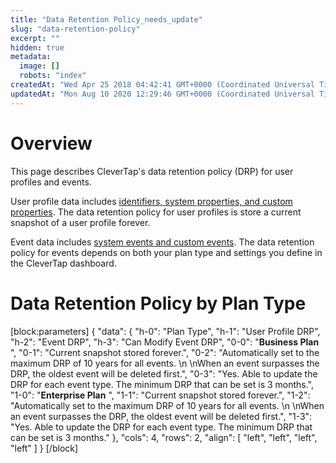 ```yaml
---
title: "Data Retention Policy_needs_update"
slug: "data-retention-policy"
excerpt: ""
hidden: true
metadata: 
  image: []
  robots: "index"
createdAt: "Wed Apr 25 2018 04:42:41 GMT+0000 (Coordinated Universal Time)"
updatedAt: "Mon Aug 10 2020 12:29:46 GMT+0000 (Coordinated Universal Time)"
---
```

# Overview

This page describes CleverTap's data retention policy (DRP) for user profiles and events. 

User profile data includes [identifiers, system properties, and custom properties](https://docs.clevertap.com/docs/user-profiles). The data retention policy for user profiles is store a current snapshot of a user profile forever. 

Event data includes [system events and custom events](https://docs.clevertap.com/docs/events). The data retention policy for events depends on both your plan type and settings you define in the CleverTap dashboard.

# Data Retention Policy by Plan Type

[block:parameters]
{
  "data": {
    "h-0": "Plan Type",
    "h-1": "User Profile DRP",
    "h-2": "Event DRP",
    "h-3": "Can Modify Event DRP",
    "0-0": "**Business Plan** ",
    "0-1": "Current snapshot stored forever.",
    "0-2": "Automatically set to the maximum DRP of 10 years for all events.  \n  \nWhen an event surpasses the DRP, the oldest event will be deleted first.",
    "0-3": "Yes. Able to update the DRP for each event type. The minimum DRP that can be set is 3 months.",
    "1-0": "**Enterprise Plan** ",
    "1-1": "Current snapshot stored forever.",
    "1-2": "Automatically set to the maximum DRP of 10 years for all events.  \n  \nWhen an event surpasses the DRP, the oldest event will be deleted first.",
    "1-3": "Yes. Able to update the DRP for each event type. The minimum DRP that can be set is 3 months."
  },
  "cols": 4,
  "rows": 2,
  "align": [
    "left",
    "left",
    "left",
    "left"
  ]
}
[/block]

